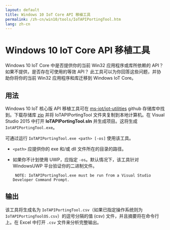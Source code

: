 ```yaml
---
layout: default
title: Windows 10 IoT Core API 移植工具
permalink: /zh-cn/win10/tools/IoTAPIPortingTool.htm
lang: zh-cn
---
```


# Windows 10 IoT Core API 移植工具

Windows 10 IoT Core 中是否提供你的当前 Win32 应用程序或库所依赖的 API？ 如果不提供，是否存在可使用的等效 API？ 此工具可以为你回答这些问题，并协助你将你的当前 Win32 应用程序和库迁移到 Windows IoT Core。

## 用法

Windows 10 IoT 核心版 API 移植工具可在 [ms-iot/iot-utilities](https://github.com/ms-iot/iot-utilities) github 存储库中找到。下载存储库 [zip](https://github.com/ms-iot/iot-utilities/archive/master.zip) 并将 IoTAPIPortingTool 文件夹复制到本地计算机。在 Visual Studio 2015 中打开 **IoTAPIPortingTool.sln** 并生成项目。这将生成 `IotAPIPortingTool.exe`。

可通过运行 `IoTAPIPortingTool.exe <path> [-os]` 使用该工具。

*  `<path>` 应提供你的 exe 和/或 dll 文件所在的目录的路径。

*  如果你不计划使用 UWP，应指定 `-os`。默认情况下，该工具针对 WindowsUWP 平台验证你的二进制文件。

        NOTE: IoTAPIPortingTool.exe must be run from a Visual Studio Developer Command Prompt.

## 输出

该工具将生成名为 `IoTAPIPortingTool.csv`（如果已指定操作系统则为 `IoTAPIPortingToolOS.csv`）的逗号分隔的值 \(csv\) 文件，并且摘要将在命令行上。在 Excel 中打开 `.csv` 文件来分析完整输出。
